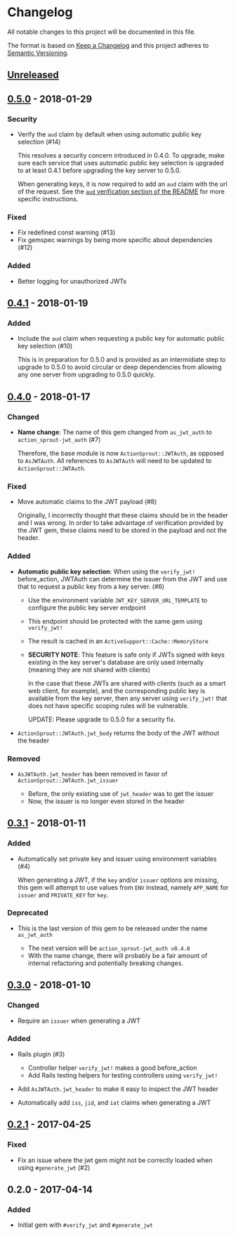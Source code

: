 # Changelog

All notable changes to this project will be documented in this file.

The format is based on [Keep a Changelog](http://keepachangelog.com/en/1.0.0/)
and this project adheres to [Semantic Versioning](http://semver.org/spec/v2.0.0.html).

## [Unreleased]

## [0.5.0] - 2018-01-29

### Security

- Verify the `aud` claim by default when using automatic public key selection (#14)

  This resolves a security concern introduced in 0.4.0. To upgrade, make sure
  each service that uses automatic public key selection is upgraded to at least
  0.4.1 before upgrading the key server to 0.5.0.

  When generating keys, it is now required to add an `aud` claim with the url
  of the request. See the [`aud` verification section of the README] for more
  specific instructions.

### Fixed

- Fix redefined const warning (#13)
- Fix gemspec warnings by being more specific about dependencies (#12)

### Added

- Better logging for unauthorized JWTs

## [0.4.1] - 2018-01-19

### Added

- Include the `aud` claim when requesting a public key for automatic public key
  selection (#10)

  This is in preparation for 0.5.0 and is provided as an intermidiate step to
  upgrade to 0.5.0 to avoid circular or deep dependencies from allowing any one
  server from upgrading to 0.5.0 quickly.

## [0.4.0] - 2018-01-17

### Changed

- **Name change**: The name of this gem changed from `as_jwt_auth` to
  `action_sprout-jwt_auth` (#7)

  Therefore, the base module is now `ActionSprout::JWTAuth`, as opposed to
  `AsJWTAuth`. All references to `AsJWTAuth` will need to be updated to
  `ActionSprout::JWTAuth`.

### Fixed

- Move automatic claims to the JWT payload (#8)

  Originally, I incorrectly thought that these claims should be in the header
  and I was wrong. In order to take advantage of verification provided by the
  JWT gem, these claims need to be stored in the payload and not the header.

### Added

- **Automatic public key selection**: When using the `verify_jwt!`
  before_action, JWTAuth can determine the issuer from the JWT and use that to
  request a public key from a key server. (#6)

  - Use the environment variable `JWT_KEY_SERVER_URL_TEMPLATE` to configure the
    public key server endpoint
  - This endpoint should be protected with the same gem using `verify_jwt!`
  - The result is cached in an `ActiveSupport::Cache::MemoryStore`
  - **SECURITY NOTE**: This feature is safe only if JWTs signed with keys
    existing in the key server's database are only used internally (meaning
    they are not shared with clients)

    In the case that these JWTs are shared with clients (such as a smart web client, for example), and the corresponding public key is available from the key server, then any server using `verify_jwt!` that does not have specific scoping rules will be vulnerable.

    UPDATE: Please upgrade to 0.5.0 for a security fix.

- `ActionSprout::JWTAuth.jwt_body` returns the body of the JWT without the
  header

### Removed

- `AsJWTAuth.jwt_header` has been removed in favor of
  `ActionSprout::JWTAuth.jwt_issuer`

  - Before, the only existing use of `jwt_header` was to get the issuer
  - Now, the issuer is no longer even stored in the header

## [0.3.1] - 2018-01-11

### Added

- Automatically set private key and issuer using environment variables (#4)

  When generating a JWT, if the `key` and/or `issuer` options are missing, this
  gem will attempt to use values from `ENV` instead, namely `APP_NAME` for
  `issuer` and `PRIVATE_KEY` for `key`.

### Deprecated

- This is the last version of this gem to be released under the name
  `as_jwt_auth`

  - The next version will be `action_sprout-jwt_auth v0.4.0`
  - With the name change, there will probably be a fair amount of internal
    refactoring and potentially breaking changes.

## [0.3.0] - 2018-01-10

### Changed

- Require an `issuer` when generating a JWT

### Added

- Rails plugin (#3)

  - Controller helper `verify_jwt!` makes a good before_action
  - Add Rails testing helpers for testing controllers using `verify_jwt!`

- Add `AsJWTAuth.jwt_header` to make it easy to inspect the JWT header
- Automatically add `iss`, `jid`, and `iat` claims when generating a JWT

## [0.2.1] - 2017-04-25

### Fixed

- Fix an issue where the jwt gem might not be correctly loaded when using `#generate_jwt` (#2)

## 0.2.0 - 2017-04-14

### Added

- Initial gem with `#verify_jwt` and `#generate_jwt`

[`aud` verification section of the README]: https://github.com/ActionSprout/action_sprout-jwt_auth#aud-verification
[**Automatic public key selection**]: https://github.com/ActionSprout/action_sprout-jwt_auth#automatic-public-key-selection

[Unreleased]: https://github.com/ActionSprout/action_sprout-jwt_auth/compare/v0.5.0...HEAD
[0.5.0]: https://github.com/ActionSprout/action_sprout-jwt_auth/compare/v0.4.1...v0.5.0
[0.4.1]: https://github.com/ActionSprout/action_sprout-jwt_auth/compare/v0.4.0...v0.4.1
[0.4.0]: https://github.com/ActionSprout/action_sprout-jwt_auth/compare/v0.3.1...v0.4.0
[0.3.1]: https://github.com/ActionSprout/action_sprout-jwt_auth/compare/v0.3.0...v0.3.1
[0.3.0]: https://github.com/ActionSprout/action_sprout-jwt_auth/compare/v0.2.1...v0.3.0
[0.2.1]: https://github.com/ActionSprout/action_sprout-jwt_auth/compare/v0.2.0...v0.2.1
